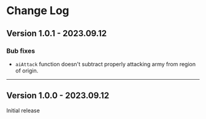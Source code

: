 # Change Log

## Version 1.0.1 - 2023.09.12

### Bub fixes

* `aiAttack` function doesn't subtract properly attacking army from region of origin.

---

## Version 1.0.0 - 2023.09.12

Initial release